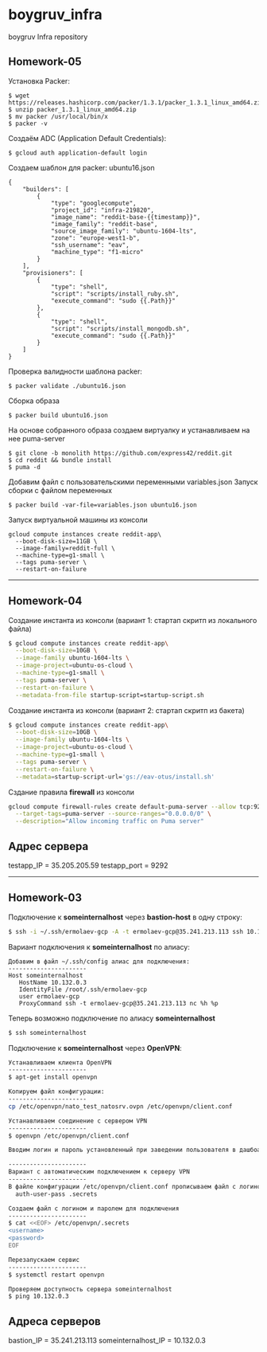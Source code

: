 # boygruv_infra
boygruv Infra repository

## Homework-05

Установка Packer:
```
$ wget https://releases.hashicorp.com/packer/1.3.1/packer_1.3.1_linux_amd64.zip 
$ unzip packer_1.3.1_linux_amd64.zip
$ mv packer /usr/local/bin/x 
$ packer -v 
```
Создаём АDC (Application Default Credentials): 
```
$ gcloud auth application-default login

```

Создаем шаблон для packer: ubuntu16.json
```
{
    "builders": [
        {
            "type": "googlecompute",
            "project_id": "infra-219820",
            "image_name": "reddit-base-{{timestamp}}",
            "image_family": "reddit-base",
            "source_image_family": "ubuntu-1604-lts",
            "zone": "europe-west1-b",
            "ssh_username": "eav",
            "machine_type": "f1-micro"
        }
    ],
    "provisioners": [
        {
            "type": "shell",
            "script": "scripts/install_ruby.sh",
            "execute_command": "sudo {{.Path}}"
        },
        {
            "type": "shell",
            "script": "scripts/install_mongodb.sh",
            "execute_command": "sudo {{.Path}}"
        }
    ]
}

```

Проверка валидности шаблона packer:
```
$ packer validate ./ubuntu16.json 
```

Сборка образа
```
$ packer build ubuntu16.json
```

На основе собранного образа создаем виртуалку и устанавливаем на нее puma-server
```
$ git clone -b monolith https://github.com/express42/reddit.git
$ cd reddit && bundle install  
$ puma -d 

```

Добавим файл с пользовательскими переменными variables.json
Запуск сборки с файлом переменных
```
$ packer build -var-file=variables.json ubuntu16.json

```

Запуск виртуальной машины из консоли
```
gcloud compute instances create reddit-app\
  --boot-disk-size=11GB \
  --image-family=reddit-full \
  --machine-type=g1-small \
  --tags puma-server \
  --restart-on-failure

```


****************************************************************************

## Homework-04

Создание инстанта из консоли (вариант 1: стартап скритп из локального файла)
```sh
$ gcloud compute instances create reddit-app\
  --boot-disk-size=10GB \
  --image-family ubuntu-1604-lts \
  --image-project=ubuntu-os-cloud \
  --machine-type=g1-small \
  --tags puma-server \
  --restart-on-failure \
  --metadata-from-file startup-script=startup-script.sh
```

Создание инстанта из консоли (вариант 2: стартап скритп из бакета)
```sh
$ gcloud compute instances create reddit-app\
  --boot-disk-size=10GB \
  --image-family ubuntu-1604-lts \
  --image-project=ubuntu-os-cloud \
  --machine-type=g1-small \
  --tags puma-server \
  --restart-on-failure \
  --metadata=startup-script-url='gs://eav-otus/install.sh'
```
Сздание правила **firewall** из консоли
```sh
gcloud compute firewall-rules create default-puma-server --allow tcp:9292 \
  --target-tags=puma-server --source-ranges="0.0.0.0/0" \
  --description="Allow incoming traffic on Puma server"
```

Адрес сервера
----------------------
testapp_IP = 35.205.205.59
testapp_port = 9292 

****************************************************************************

## Homework-03

Подключение к **someinternalhost** через **bastion-host** в одну строку:

```sh
$ ssh -i ~/.ssh/ermolaev-gcp -A -t ermolaev-gcp@35.241.213.113 ssh 10.132.0.3
```

Вариант подключения к **someinternalhost** по алиасу:

```
Добавим в файл ~/.ssh/config алиас для подключения:
----------------------
Host someinternalhost
   HostName 10.132.0.3
   IdentityFile /root/.ssh/ermolaev-gcp
   user ermolaev-gcp
   ProxyCommand ssh -t ermolaev-gcp@35.241.213.113 nc %h %p
```
Теперь возможно подключение по алиасу **someinternalhost**
```sh
$ ssh someinternalhost
```

Подключение к **someinternalhost** через **OpenVPN**:
```sh
Устанавливаем клиента OpenVPN
----------------------
$ apt-get install openvpn

Копируем файл конфигурации: 
----------------------
cp /etc/openvpn/nato_test_natosrv.ovpn /etc/openvpn/client.conf

Устанавливаем соединение с сервером VPN
----------------------
$ openvpn /etc/openvpn/client.conf

Вводим логин и пароль установленный при заведении пользователя в дашбоард Pritunl

----------------------
Вариант с автоматическим подключением к серверу VPN
----------------------
В файле конфигурации /etc/openvpn/client.conf прописываем файл с логином и паролем для установки соединения
  auth-user-pass .secrets

Создаем файл с логином и паролем для подключения
----------------------
$ cat <<EOF> /etc/openvpn/.secrets
<username>
<password>
EOF

Перезапускаем сервис
----------------------
$ systemctl restart openvpn

Проверяем доступность сервера someinternalhost
$ ping 10.132.0.3

```

Адреса серверов
----------------------
bastion_IP = 35.241.213.113
someinternalhost_IP = 10.132.0.3


